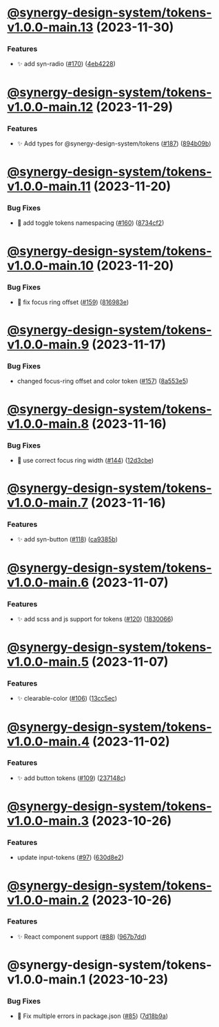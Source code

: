 # [@synergy-design-system/tokens-v1.0.0-main.13](https://github.com/synergy-design-system/synergy-design-system/compare/tokens/1.0.0-main.12...tokens/1.0.0-main.13) (2023-11-30)


### Features

* ✨ add syn-radio ([#170](https://github.com/synergy-design-system/synergy-design-system/issues/170)) ([4eb4228](https://github.com/synergy-design-system/synergy-design-system/commit/4eb4228fc814da910662fd85745ccb1717efc2d6))

# [@synergy-design-system/tokens-v1.0.0-main.12](https://github.com/synergy-design-system/synergy-design-system/compare/tokens/1.0.0-main.11...tokens/1.0.0-main.12) (2023-11-29)


### Features

* ✨ Add types for @synergy-design-system/tokens ([#187](https://github.com/synergy-design-system/synergy-design-system/issues/187)) ([894b09b](https://github.com/synergy-design-system/synergy-design-system/commit/894b09b13ab68f95f7dbc8b9d91c1f0c7b45163c))

# [@synergy-design-system/tokens-v1.0.0-main.11](https://github.com/synergy-design-system/synergy-design-system/compare/tokens/1.0.0-main.10...tokens/1.0.0-main.11) (2023-11-20)


### Bug Fixes

* 🐛 add toggle tokens namespacing ([#160](https://github.com/synergy-design-system/synergy-design-system/issues/160)) ([8734cf2](https://github.com/synergy-design-system/synergy-design-system/commit/8734cf201e199defa23ff1419f20fa1efdf2fc56))

# [@synergy-design-system/tokens-v1.0.0-main.10](https://github.com/synergy-design-system/synergy-design-system/compare/tokens/1.0.0-main.9...tokens/1.0.0-main.10) (2023-11-20)


### Bug Fixes

* 🐛 fix focus ring offset ([#159](https://github.com/synergy-design-system/synergy-design-system/issues/159)) ([816983e](https://github.com/synergy-design-system/synergy-design-system/commit/816983ed01d22c5aa0bda18892e399d26462b1ef))

# [@synergy-design-system/tokens-v1.0.0-main.9](https://github.com/synergy-design-system/synergy-design-system/compare/tokens/1.0.0-main.8...tokens/1.0.0-main.9) (2023-11-17)


### Bug Fixes

* changed focus-ring offset and color token ([#157](https://github.com/synergy-design-system/synergy-design-system/issues/157)) ([8a553e5](https://github.com/synergy-design-system/synergy-design-system/commit/8a553e53ca31e3ac5fa44c176fbeec5797cf37a9))

# [@synergy-design-system/tokens-v1.0.0-main.8](https://github.com/synergy-design-system/synergy-design-system/compare/tokens/1.0.0-main.7...tokens/1.0.0-main.8) (2023-11-16)


### Bug Fixes

* 🐛 use correct focus ring width ([#144](https://github.com/synergy-design-system/synergy-design-system/issues/144)) ([12d3cbe](https://github.com/synergy-design-system/synergy-design-system/commit/12d3cbe9241a4edca0afabc20dad74cd9874d3b0))

# [@synergy-design-system/tokens-v1.0.0-main.7](https://github.com/synergy-design-system/synergy-design-system/compare/tokens/1.0.0-main.6...tokens/1.0.0-main.7) (2023-11-16)


### Features

* ✨ add syn-button ([#118](https://github.com/synergy-design-system/synergy-design-system/issues/118)) ([ca9385b](https://github.com/synergy-design-system/synergy-design-system/commit/ca9385beef3f868679d51088d3fa372423277223))

# [@synergy-design-system/tokens-v1.0.0-main.6](https://github.com/synergy-design-system/synergy-design-system/compare/tokens/1.0.0-main.5...tokens/1.0.0-main.6) (2023-11-07)


### Features

* ✨ add scss and js support for tokens ([#120](https://github.com/synergy-design-system/synergy-design-system/issues/120)) ([1830066](https://github.com/synergy-design-system/synergy-design-system/commit/1830066b12a061013a4fb67adaf0856de11f5e9a))

# [@synergy-design-system/tokens-v1.0.0-main.5](https://github.com/synergy-design-system/synergy-design-system/compare/tokens/1.0.0-main.4...tokens/1.0.0-main.5) (2023-11-07)


### Features

* ✨ clearable-color ([#106](https://github.com/synergy-design-system/synergy-design-system/issues/106)) ([13cc5ec](https://github.com/synergy-design-system/synergy-design-system/commit/13cc5ecd0a9f4776dae711c78a3d9e40a0d930e8))

# [@synergy-design-system/tokens-v1.0.0-main.4](https://github.com/synergy-design-system/synergy-design-system/compare/tokens/1.0.0-main.3...tokens/1.0.0-main.4) (2023-11-02)


### Features

* ✨ add button tokens ([#109](https://github.com/synergy-design-system/synergy-design-system/issues/109)) ([237148c](https://github.com/synergy-design-system/synergy-design-system/commit/237148ccf64be74fc3721dc5381010c5495890f8))

# [@synergy-design-system/tokens-v1.0.0-main.3](https://github.com/synergy-design-system/synergy-design-system/compare/tokens/1.0.0-main.2...tokens/1.0.0-main.3) (2023-10-26)


### Features

* update input-tokens ([#97](https://github.com/synergy-design-system/synergy-design-system/issues/97)) ([630d8e2](https://github.com/synergy-design-system/synergy-design-system/commit/630d8e25b053daae1c78944e5e56577aead1a6c2))

# [@synergy-design-system/tokens-v1.0.0-main.2](https://github.com/synergy-design-system/synergy-design-system/compare/tokens/1.0.0-main.1...tokens/1.0.0-main.2) (2023-10-26)


### Features

* ✨ React component support ([#88](https://github.com/synergy-design-system/synergy-design-system/issues/88)) ([967b7dd](https://github.com/synergy-design-system/synergy-design-system/commit/967b7ddce3f2e1f6a1c55898c1368f0560947101))

# @synergy-design-system/tokens-v1.0.0-main.1 (2023-10-23)


### Bug Fixes

* 🤔 Fix multiple errors in package.json ([#85](https://github.com/synergy-design-system/synergy-design-system/issues/85)) ([7d18b9a](https://github.com/synergy-design-system/synergy-design-system/commit/7d18b9a43c836a33f9f1beaefd18c4c2abf937c4))
